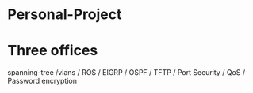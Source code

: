 # Personal-Project
# Three offices
spanning-tree 
/vlans
/ ROS
/ EIGRP
/ OSPF
/ TFTP
/ Port Security
/ QoS
/ Password encryption

